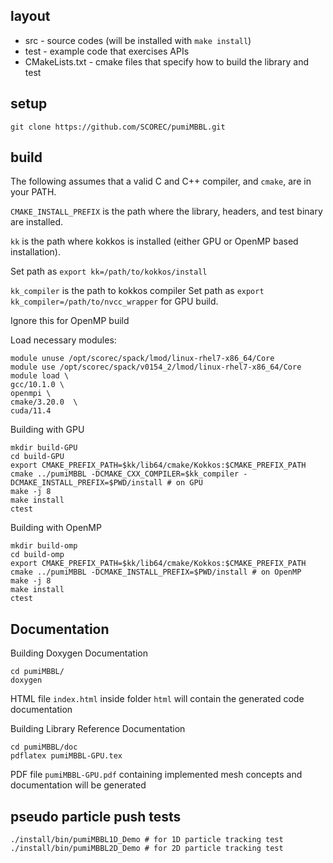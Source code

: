 
## layout

- src - source codes (will be installed with `make
install`)
- test - example code that exercises APIs
- CMakeLists.txt - cmake files that specify how to build the library and test

## setup

```
git clone https://github.com/SCOREC/pumiMBBL.git
```

## build

The following assumes that a valid C and C++ compiler, and `cmake`, are in your PATH.

`CMAKE_INSTALL_PREFIX` is the path where the library, headers, and test binary
are installed.

`kk` is the path where kokkos is installed (either GPU or OpenMP based installation).

Set path as `export kk=/path/to/kokkos/install`

`kk_compiler` is the path to kokkos compiler
Set path as `export kk_compiler=/path/to/nvcc_wrapper` for GPU build.

Ignore this for OpenMP build

Load necessary modules:
```
module unuse /opt/scorec/spack/lmod/linux-rhel7-x86_64/Core
module use /opt/scorec/spack/v0154_2/lmod/linux-rhel7-x86_64/Core
module load \
gcc/10.1.0 \
openmpi \
cmake/3.20.0  \
cuda/11.4
```

Building with GPU
```
mkdir build-GPU
cd build-GPU
export CMAKE_PREFIX_PATH=$kk/lib64/cmake/Kokkos:$CMAKE_PREFIX_PATH
cmake ../pumiMBBL -DCMAKE_CXX_COMPILER=$kk_compiler -DCMAKE_INSTALL_PREFIX=$PWD/install # on GPU
make -j 8
make install
ctest
```

Building with OpenMP
```
mkdir build-omp
cd build-omp
export CMAKE_PREFIX_PATH=$kk/lib64/cmake/Kokkos:$CMAKE_PREFIX_PATH
cmake ../pumiMBBL -DCMAKE_INSTALL_PREFIX=$PWD/install # on OpenMP
make -j 8
make install
ctest
```
## Documentation

Building Doxygen Documentation
```
cd pumiMBBL/
doxygen
```
HTML file `index.html` inside folder `html` will contain the generated code documentation

Building Library Reference Documentation
```
cd pumiMBBL/doc
pdflatex pumiMBBL-GPU.tex
```
PDF file `pumiMBBL-GPU.pdf` containing implemented mesh concepts and documentation will be generated

## pseudo particle push tests

```
./install/bin/pumiMBBL1D_Demo # for 1D particle tracking test
./install/bin/pumiMBBL2D_Demo # for 2D particle tracking test
```
